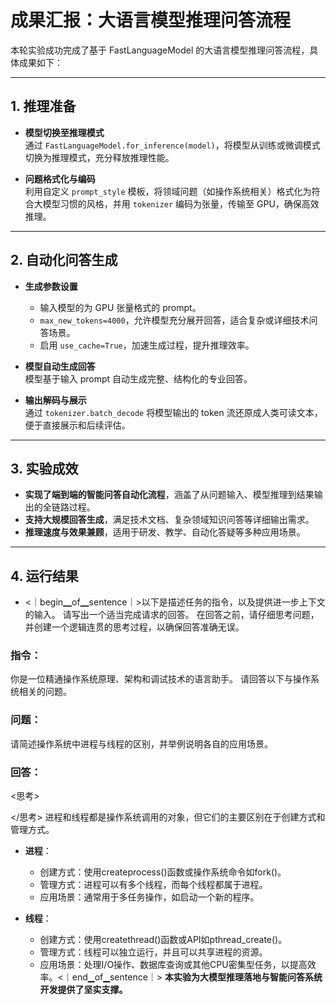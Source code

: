 # 成果汇报：大语言模型推理问答流程

本轮实验成功完成了基于 FastLanguageModel 的大语言模型推理问答流程，具体成果如下：

---

## 1. 推理准备

- **模型切换至推理模式**  
  通过 `FastLanguageModel.for_inference(model)`，将模型从训练或微调模式切换为推理模式，充分释放推理性能。

- **问题格式化与编码**  
  利用自定义 `prompt_style` 模板，将领域问题（如操作系统相关）格式化为符合大模型习惯的风格，并用 `tokenizer` 编码为张量，传输至 GPU，确保高效推理。

---

## 2. 自动化问答生成

- **生成参数设置**
  - 输入模型的为 GPU 张量格式的 prompt。
  - `max_new_tokens=4000`，允许模型充分展开回答，适合复杂或详细技术问答场景。
  - 启用 `use_cache=True`，加速生成过程，提升推理效率。

- **模型自动生成回答**  
  模型基于输入 prompt 自动生成完整、结构化的专业回答。

- **输出解码与展示**  
  通过 `tokenizer.batch_decode` 将模型输出的 token 流还原成人类可读文本，便于直接展示和后续评估。

---

## 3. 实验成效

- **实现了端到端的智能问答自动化流程**，涵盖了从问题输入、模型推理到结果输出的全链路过程。
- **支持大规模回答生成**，满足技术文档、复杂领域知识问答等详细输出需求。
- **推理速度与效果兼顾**，适用于研发、教学、自动化答疑等多种应用场景。

---

## 4. 运行结果

- <｜begin▁of▁sentence｜>以下是描述任务的指令，以及提供进一步上下文的输入。
请写出一个适当完成请求的回答。
在回答之前，请仔细思考问题，并创建一个逻辑连贯的思考过程，以确保回答准确无误。

### 指令：
你是一位精通操作系统原理、架构和调试技术的语言助手。
请回答以下与操作系统相关的问题。

### 问题：
请简述操作系统中进程与线程的区别，并举例说明各自的应用场景。
### 回答：
<think>
<思考>

</思考>
进程和线程都是操作系统调用的对象，但它们的主要区别在于创建方式和管理方式。  
- **进程**：  
  - 创建方式：使用createprocess()函数或操作系统命令如fork()。  
  - 管理方式：进程可以有多个线程，而每个线程都属于进程。  
  - 应用场景：通常用于多任务操作，如启动一个新的程序。  

- **线程**：  
  - 创建方式：使用createthread()函数或API如pthread_create()。  
  - 管理方式：线程可以独立运行，并且可以共享进程的资源。  
  - 应用场景：处理I/O操作、数据库查询或其他CPU密集型任务，以提高效率。<｜end▁of▁sentence｜>
**本实验为大模型推理落地与智能问答系统开发提供了坚实支撑。**